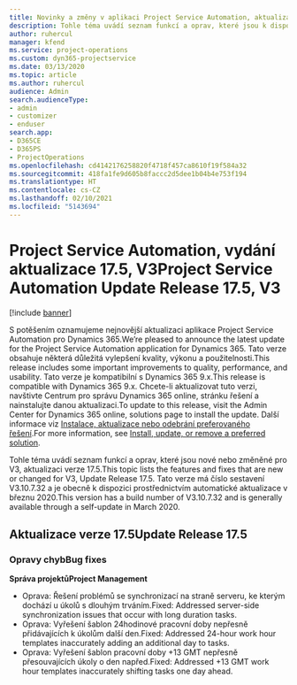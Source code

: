 ```yaml
---
title: Novinky a změny v aplikaci Project Service Automation, aktualizace verze 17.5, oprava hotfix, V3
description: Tohle téma uvádí seznam funkcí a oprav, které jsou k dispozici v Project Service Automation, aktualizace verze 17.5, V3.
author: ruhercul
manager: kfend
ms.service: project-operations
ms.custom: dyn365-projectservice
ms.date: 03/13/2020
ms.topic: article
ms.author: ruhercul
audience: Admin
search.audienceType:
- admin
- customizer
- enduser
search.app:
- D365CE
- D365PS
- ProjectOperations
ms.openlocfilehash: cd4142176258820f4718f457ca8610f19f584a32
ms.sourcegitcommit: 418fa1fe9d605b8faccc2d5dee1b04b4e753f194
ms.translationtype: HT
ms.contentlocale: cs-CZ
ms.lasthandoff: 02/10/2021
ms.locfileid: "5143694"
---
```

# <a name="project-service-automation-update-release-175-v3"></a><span data-ttu-id="8d023-103">Project Service Automation, vydání aktualizace 17.5, V3</span><span class="sxs-lookup"><span data-stu-id="8d023-103">Project Service Automation Update Release 17.5, V3</span></span>

[!include [banner](../includes/psa-now-project-operations.md)]

<span data-ttu-id="8d023-104">S potěšením oznamujeme nejnovější aktualizaci aplikace Project Service Automation pro Dynamics 365.</span><span class="sxs-lookup"><span data-stu-id="8d023-104">We’re pleased to announce the latest update for the Project Service Automation application for Dynamics 365.</span></span> <span data-ttu-id="8d023-105">Tato verze obsahuje některá důležitá vylepšení kvality, výkonu a použitelnosti.</span><span class="sxs-lookup"><span data-stu-id="8d023-105">This release includes some important improvements to quality, performance, and usability.</span></span>  <span data-ttu-id="8d023-106">Tato verze je kompatibilní s Dynamics 365 9.x.</span><span class="sxs-lookup"><span data-stu-id="8d023-106">This release is compatible with Dynamics 365 9.x.</span></span> <span data-ttu-id="8d023-107">Chcete-li aktualizovat tuto verzi, navštivte Centrum pro správu Dynamics 365 online, stránku řešení a nainstalujte danou aktualizaci.</span><span class="sxs-lookup"><span data-stu-id="8d023-107">To update to this release, visit the Admin Center for Dynamics 365 online, solutions page to install the update.</span></span> <span data-ttu-id="8d023-108">Další informace viz [Instalace, aktualizace nebo odebrání preferovaného řešení](https://docs.microsoft.com/power-platform/admin/install-remove-preferred-solution).</span><span class="sxs-lookup"><span data-stu-id="8d023-108">For more information, see [Install, update, or remove a preferred solution](https://docs.microsoft.com/power-platform/admin/install-remove-preferred-solution).</span></span>

<span data-ttu-id="8d023-109">Tohle téma uvádí seznam funkcí a oprav, které jsou nové nebo změněné pro V3, aktualizaci verze 17.5.</span><span class="sxs-lookup"><span data-stu-id="8d023-109">This topic lists the features and fixes that are new or changed for V3, Update Release 17.5.</span></span> <span data-ttu-id="8d023-110">Tato verze má číslo sestavení V3.10.7.32 a je obecně k dispozici prostřednictvím automatické aktualizace v březnu 2020.</span><span class="sxs-lookup"><span data-stu-id="8d023-110">This version has a build number of V3.10.7.32 and is generally available through a self-update in March 2020.</span></span>


## <a name="update-release-175"></a><span data-ttu-id="8d023-111">Aktualizace verze 17.5</span><span class="sxs-lookup"><span data-stu-id="8d023-111">Update Release 17.5</span></span>

### <a name="bug-fixes"></a><span data-ttu-id="8d023-112">Opravy chyb</span><span class="sxs-lookup"><span data-stu-id="8d023-112">Bug fixes</span></span>


<span data-ttu-id="8d023-113">**Správa projektů**</span><span class="sxs-lookup"><span data-stu-id="8d023-113">**Project Management**</span></span>

- <span data-ttu-id="8d023-114">Oprava: Řešení problémů se synchronizací na straně serveru, ke kterým dochází u úkolů s dlouhým trváním.</span><span class="sxs-lookup"><span data-stu-id="8d023-114">Fixed: Addressed server-side synchronization issues that occur with long duration tasks.</span></span>
- <span data-ttu-id="8d023-115">Oprava: Vyřešení šablon 24hodinové pracovní doby nepřesně přidávajících k úkolům další den.</span><span class="sxs-lookup"><span data-stu-id="8d023-115">Fixed: Addressed 24-hour work hour templates inaccurately adding an additional day to tasks.</span></span>
- <span data-ttu-id="8d023-116">Oprava: Vyřešení šablon pracovní doby +13 GMT nepřesně přesouvajících úkoly o den napřed.</span><span class="sxs-lookup"><span data-stu-id="8d023-116">Fixed: Addressed +13 GMT work hour templates inaccurately shifting tasks one day ahead.</span></span>

